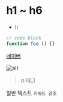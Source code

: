 # h1 ~ h6

- li

```js
// code block
function foo () {}
```

[네이버](www.naver.com)

![alt](http://t1.daumcdn.net/friends/prod/editor/dc8b3d02-a15a-4afa-a88b-989cf2a50476.jpg)

> p 태그

일반 텍스트 `키워드 강조`